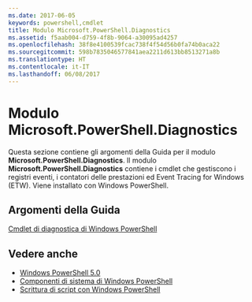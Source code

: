 ```yaml
---
ms.date: 2017-06-05
keywords: powershell,cmdlet
title: Modulo Microsoft.PowerShell.Diagnostics
ms.assetid: f5aab004-d759-4f8b-9064-a30095ad4257
ms.openlocfilehash: 38f8e4100539fcac738f4f54d56b0fa74b0aca22
ms.sourcegitcommit: 598b7835046577841aea2211d613bb8513271a8b
ms.translationtype: HT
ms.contentlocale: it-IT
ms.lasthandoff: 06/08/2017
---
```

# <a name="microsoftpowershelldiagnostics-module"></a>Modulo Microsoft.PowerShell.Diagnostics
Questa sezione contiene gli argomenti della Guida per il modulo **Microsoft.PowerShell.Diagnostics**. Il modulo **Microsoft.PowerShell.Diagnostics** contiene i cmdlet che gestiscono i registri eventi, i contatori delle prestazioni ed Event Tracing for Windows (ETW). Viene installato con Windows PowerShell.

## <a name="help-topics"></a>Argomenti della Guida
[Cmdlet di diagnostica di Windows PowerShell](http://go.microsoft.com/fwlink/?LinkID=245858)

## <a name="see-also"></a>Vedere anche
- [Windows PowerShell 5.0](Windows-PowerShell-5.0.md)
- [Componenti di sistema di Windows PowerShell](https://technet.microsoft.com/en-us/library/4b75f1e4-f327-48f3-92ab-bf5435094d41)
- [Scrittura di script con Windows PowerShell](../../getting-started/fundamental/Scripting-with-Windows-PowerShell.md)

